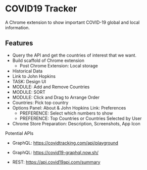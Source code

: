 # COVID19 Tracker
A Chrome extension to show important COVID-19 global and local information.

## Features
- Query the API and get the countries of interest that we want.
- Build scaffold of Chrome extension
  - Post Chrome Extension: Local storage 
- Historical Data
- Link to John Hopkins
- TASK: Design UI
- MODULE: Add and Remove Countries
- MODULE: SORT
- MODULE: Click and Drag to Arrange Order
- Countries: Pick top country
- Options Panel: About & John Hopkins Link: Preferences
  - PREFERENCE: Select which numbers to show
  - PREFERENCE: Top Countries or Countries Selected by User
- Chrome Store Preparation: Description, Screenshots, App Icon


Potential APIs
- GraphQL: https://covidtracking.com/api/playground
- GraphQL: https://covid19-graphql.now.sh/

- REST: https://api.covid19api.com/summary
